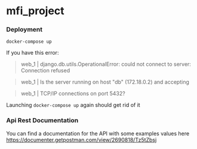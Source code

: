 # mfi_project

### Deployment
`docker-compose up`

If you have this error:
> web_1 | django.db.utils.OperationalError: could not connect to server: Connection refused

> web_1 | Is the server running on host "db" (172.18.0.2) and accepting

> web_1 | TCP/IP connections on port 5432?

Launching `docker-compose up` again should get rid of it

### Api Rest Documentation
You can find a documentation for the API with some examples values here https://documenter.getpostman.com/view/2690818/Tz5tZbsj
